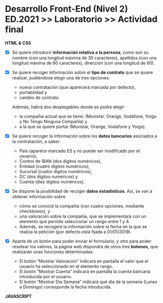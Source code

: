 # Desarrollo Front-End (Nivel 2) ED.2021 >> Laboratorio >> Actividad final

**HTML & CSS**

- [x] Se quiere introducir **información relativa a la persona**, como son su nombre (con una longitud máxima de 30 caracteres), apellidos (con una longitud máxima de 60 caracteres), dirección (con una longitud de 60).

- [x] Se quiere recoger información sobre el **tipo de contrato** que se quiere realizar, pudiéndose elegir una de tres opciones: 
  - nueva contratación (que aparecerá marcada por defecto), 
  - portabilidad y 
  - cambio de contrato. 

  Además, habrá dos desplegables donde se podrá elegir 
  - la compañía actual que se tiene: (Movistar, Orange, Vodafone, Yoigo y No Tengo Ninguna Compañía) y
  - a la que se quiere portar (Movistar, Orange, Vodafone y Yoigo).

- [x] Se quiere recoger la información sobre los **datos bancarios** asociados a la contratación, a saber: 
  - País (aparece marcado ES y no puede ser modificado por el usuario), 
  - Control de IBAN (dos dígitos numéricos), 
  - Entidad (cuatro dígitos numéricos), 
  - Sucursal (cuatro dígitos numéricos), 
  - DC (dos dígitos numéricos) y 
  - Cuenta (diez dígitos numéricos).

- [x] Se dispone la posibilidad de recoger **datos estadísticos**. Así, se van a obtener información sobre 
  - cómo se conoció la compañía (con cuatro opciones, mediante checkboxes), y 
  - una valoración sobre la compañía, que se implementará con un elemento que permite seleccionar un rango entre 1 y 4. 
  - Además, se recogerá la información sobre la fecha en la que se realiza la petición (por defecto está fijada a 01/01/2019).

- [x] Aparte de un botón para poder enviar el formulario, y otro para poder resetear los valores, la página web dispondrá de otros tres **botones**, que realizarán unas funciones determinadas:
  - El botón “Mostrar Valoración” indicará en pantalla el valor que el usuario ha seleccionado en el elemento rango.
  - El botón “Mostrar Cuenta” indicará en pantalla la cuenta bancaria introducida por el usuario.
  - El botón “Mostrar Día Semana” indicará qué día de la semana (Lunes a Domingo) corresponde la fecha introducida.


**JAVASCRIPT**
